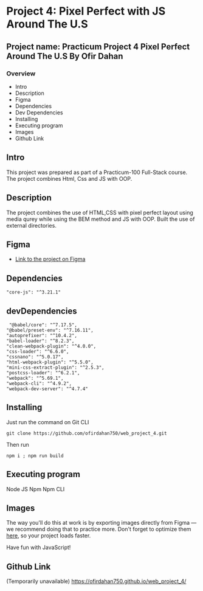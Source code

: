 # Project 4: Pixel Perfect with JS  Around The U.S

## Project name: Practicum Project 4 Pixel Perfect Around The U.S By Ofir Dahan

### Overview
- Intro
- Description
- Figma
- Dependencies
- Dev Dependencies
- Installing
- Executing program
- Images
- Github Link

## Intro

This project was prepared as part of a Practicum-100 Full-Stack course.
The project combines Html, Css and JS with OOP.

## Description

The project combines the use of HTML,CSS with pixel perfect layout using media qurey while using the BEM method and  JS with OOP.
Built the use of external directories.

## Figma

- [Link to the project on Figma](https://www.figma.com/file/SurN1jaeEQIhuZEDMhmWWf/Sprint-4-Around-The-U.S.-desktop-mobile?node-id=0%3A1)

## Dependencies
    "core-js": "^3.21.1"
 ## devDependencies
     "@babel/core": "^7.17.5",
    "@babel/preset-env": "^7.16.11",
    "autoprefixer": "^10.4.2",
    "babel-loader": "^8.2.3",
    "clean-webpack-plugin": "^4.0.0",
    "css-loader": "^6.6.0",
    "cssnano": "^5.0.17",
    "html-webpack-plugin": "^5.5.0",
    "mini-css-extract-plugin": "^2.5.3",
    "postcss-loader": "^6.2.1",
    "webpack": "^5.69.1",
    "webpack-cli": "^4.9.2",
    "webpack-dev-server": "^4.7.4"

## Installing

Just run the 
command on Git CLI 
```
git clone https://github.com/ofirdahan750/web_project_4.git
```
Then run
```
npm i ; npm run build
```

## Executing program
Node JS
Npm
Npm CLI
 

## Images

The way you'll do this at work is by exporting images directly from Figma — we recommend doing that to practice more. Don't forget to optimize them [here](https://tinypng.com/), so your project loads faster.

Have fun with JavaScript!

## Github Link
(Temporarily unavailable)
<https://ofirdahan750.github.io/web_project_4/>
